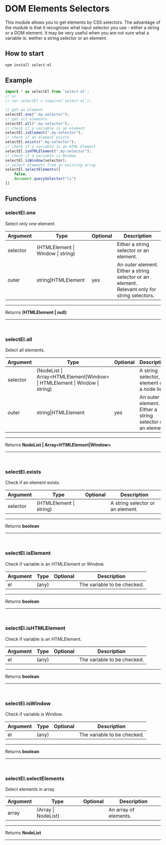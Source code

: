 # DOM Elements Selectors

This module allows you to get elements by CSS selectors. The advantage of the module is that it recognizes what input selector you use - either a string or a DOM element. It may be very useful when you are not sure what a variable is: wether a string selector or an element.



## How to start
```sh
npm install select-el
```



## Example
```js
import * as selectEl from 'select-el';
// or
// var selectEl = require('select-el');

// get an element
selectEl.one(".my-selector");
// get all elements
selectEl.all(".my-selector");
// check if a variable is an element
selectEl.isElement(".my-selector");
// check if an element exists
selectEl.exists(".my-selector");
// check if a variable is an HTML Element
selectEl.isHTMLElement(".my-selector");
// check if a variable is Window
selectEl.isWindow(selector);
// select elements from an existing array
selectEl.selectElements([
    false,
    document.querySelector("li")
])
```



## Functions



### selectEl.one
Select only one element.

Argument | Type | Optional | Description
-------- | ---- | -------- | -----------
selector | (HTMLElement \| Window \| string) |  | Either a string selector or an element.
outer | string\|HTMLElement | yes | An outer element. Either a string selector or an element. Relevant only for string selectors.

<hr>

Returns **(HTMLElement | null)**

<hr>
<br>



### selectEl.all
Select all elements.

Argument | Type | Optional | Description
-------- | ---- | -------- | -----------
selector | (NodeList \| Array<HTMLElement\|Window> \| HTMLElement \| Window \| string) |  | A string selector, an element or a node list.
outer | string\|HTMLElement | yes | An outer element. Either a string selector or an element. 

<hr>

Returns **NodeList | Array<HTMLElement|Window>**

<hr>
<br>



### selectEl.exists
Check if an element exists.

Argument | Type | Optional | Description
-------- | ---- | -------- | -----------
selector | (HTMLElement \| string) |  | A string selector or an element.

<hr>

Returns **boolean**

<hr>
<br>



### selectEl.isElement
Check if variable is an HTMLElement or Window.

Argument | Type | Optional | Description
-------- | ---- | -------- | -----------
el | (any) |  | The variable to be checked.

<hr>

Returns **boolean**

<hr>
<br>



### selectEl.isHTMLElement
Check if variable is an HTMLElement.

Argument | Type | Optional | Description
-------- | ---- | -------- | -----------
el | (any) |  | The variable to be checked.

<hr>

Returns **boolean**

<hr>
<br>



### selectEl.isWindow
Check if variable is Window.

Argument | Type | Optional | Description
-------- | ---- | -------- | -----------
el | (any) |  | The variable to be checked.

<hr>

Returns **boolean**

<hr>
<br>



### selectEl.selectElements
Select elements in array.

Argument | Type | Optional | Description
-------- | ---- | -------- | -----------
array | (Array<any> \| NodeList) |  | An array of elements.

<hr>

Returns **NodeList**

<hr>
<br>